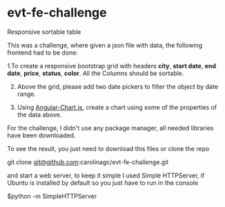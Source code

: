 # evt-fe-challenge
Responsive sortable table

This was a challenge, where given a json file with data, the following frontend had to be done:

1.To create a responsive bootstrap grid with headers **city**, **start date**, **end date**, **price**, **status**, **color**.  All the Columns should be sortable.  

2. Above the grid, please add two date pickers to filter the object by date range.

3. Using [Angular-Chart.js](http://jtblin.github.io/angular-chart.js/), create a chart using some of the properties of the data above.

For the challenge, I didn't use any package manager, all needed libraries have been downloaded.

To see the result, you just need to download this files or clone the repo

git clone git@github.com:carolinagc/evt-fe-challenge.git

and start a web server, to keep it simple I used Simple HTTPServer, if Ubuntu is installed by default
so you just have to run in the console

$python -m SimpleHTTPServer

